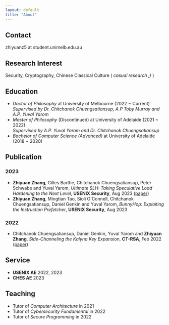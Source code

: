 ```yaml
---
layout: default
title: "About"
---
```


## Contact
zhiyuanz5 at student.unimelb.edu.au

## Research Interest
Security, Cryptography, Chinese Classical Culture ( *casual research ;)* )

## Education
- *Doctor of Philosophy* at University of Melbourne (2022 ~ Current)  
*Supervised by Dr. Chitchanok Chuengsatiansup, A.P Toby Murray and A.P. Yuval Yarom*
- *Master of Philosophy* (Discontinued) at University of Adelaide (2021 ~ 2022)  
*Supervised by A.P. Yuval Yarom and Dr. Chitchanok Chuengsatiansup*
- *Bachelor of Computer Science (Advanced)* at University of Adelaide (2018 ~ 2020)  



## Publication
### 2023
- **Zhiyuan Zhang**, Gilles Barthe, Chitchanok Chuengsatiansup, Peter Schwabe and Yuval Yarom, *Ultimate SLH: Taking Speculative Load Hardening to the Next Level*, **USENIX Security**, Aug 2023 ([paper](/publication/uslh.pdf))
- **Zhiyuan Zhang**, Mingtian Tao, Sioli O'Connell, Chitchanok Chuengsatiansup, Daniel Genkin and Yuval Yarom, *BunnyHop: Exploiting the Instruction Prefetcher*, **USENIX Security**, Aug 2023

### 2022
- Chitchanok Chuengsatiansup, Daniel Genkin, Yuval Yarom and **Zhiyuan Zhang**, *Side-Channeling the Kalyna Key Expansion*, **CT-RSA**, Feb 2022 ([paper](/publication/kalyna.pdf))

## Service
- **USENIX AE** 2022, 2023
- **CHES AE** 2023

## Teaching
- Tutor of *Computer Architecture* in 2021
- Tutor of *Cybersecurity Fundamental* in 2022
- Tutor of *Secure Programming* in 2022
